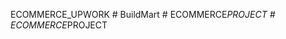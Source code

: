 ECOMMERCE_UPWORK
#   B u i l d M a r t  
 #   E C O M M E R C E _ P R O J E C T  
 #   E C O M M E R C E _ P R O J E C T  
 